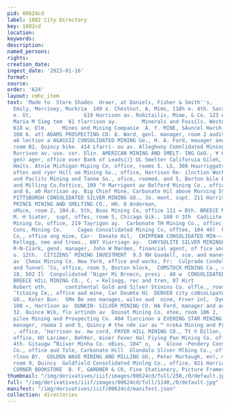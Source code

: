 ```yaml
---
pid: 00624cd
label: 1882 City Directory
key: 1882cd
location: 
keywords: 
description: 
named_persons: 
rights: 
creation_date: 
ingest_date: '2023-01-16'
format: 
source: 
order: '624'
layout: cmhc_item
text: 'Made to  Store Shades  draer, at Daniels, Fisher & Smith''s,     319     ‘Miler,
  Emily, Morriney, Muckria  149 ¢. Chestnut. A, Mims, 118% e. 4th. Sarah, Mre., 21%
  e. Gt,                 G19 Harrison av. Robitailiv, Mime, & Co. 123 w. dub, Thompood,
  Maria M Sieg tem  61 tlarrison ay.        Minerals and Fossils. Westover & Son,
  618 w. Elm.     Mines and Mining Companie  A. Y. MINE, SAuncel Harsh, mauagor, ofice,
  108 6. atl ADAMS PROSPECTING CO: 8. Ward, genl. manager, room 2 audit quincy bie,
  a6 lection a AGASSIZ CONSOLIDATED MINING Go., H. A. Ford, mauager and expt, offic’,
  room B2, Quincy bike. 414 Lfarri- ou av. Allegheny Comnlidated Mining Co,, office,
  Rurrivon av. use. cor. Elin. AMERICAN MINING AND SMELT- ING GoO., ¥ HL Ketcham,
  gen) ager, office over Bank of Leadsi)} UL Smelter Califoruia Gileh, west of city
  Hmits. Atnie Michigan Miping Co, office, rooms 5. LG, 308 Huurriggats av i New Yark,
  oftes and ryer Hill oe Mining Go., office, Harrison Re- ilnction Works, Avuntic
  und Paclitc Mining and Tanne So., ofice, roomed. and 5, Barton bile Bangor Mining
  and Milling Co.Fottice, 109 ‘® Marrigent av Belford Mining Co., office, rooms 6
  and 6, a0 Harrisan ay. Big Chief Mine, Carbonate Hil above Morving Star Mine, BIG
  PITTSBURGH CONSOLIDATED SILVER MINING GO., Jo. mont, supt. 211 Harrison ay BLACK
  PRINCE MINING AND SMELTING CO., HH. 0 Andereon,                                 vicewpreat,,
  oMice, room 2, 104.6. 5th, Boas Mining Co, office 111 = Bth. BREECE MINING CO.,
  M. H Siater,  supt, offes, room 5, Chicago bik., 108 © 3th  Cadiiite Consolidated
  Mining Co, office, 219 Tayrigon ay.  Carbonate TH Mining Co., offiec, Lead- ville
  Cons, Mining Co.     Cageo Consolidated Mining Cv, offtee, 104 40)  Catalpa, Mintz
  Co., office ang mine, Car-  Donate Hil,  CHIPPEWA CONSOLIDATED MIN-~ ING CO., CC.
  Kellogg, nee and trows., 607 Viarriagn ay.  CHRYSOLITE SILVER MININGCO., New York,
  R-N-Ciark, gend. manager, John W Marden, financial agent, of fice and mino, brad
  o. 12th.  CITIZENS’ MINING INVESTMENT  9.5 RH Gaodell, sce. and maneyer, 244 Harriaon
  av  Chmax Mining Co. New York, office and works, Fr:  Culprade Condoldated Miniug
  and Tunnel ‘Co, office, room 5, Boston block,  COMSTOCK MINING Ca., roome 17 and
  18, 502 Il  Conpulidated ‘Niger Mi Brnecn, presi . 40 w  CONSOLIDATED YANKEE AND
  BREECE HILL MINING CO., C. « Keliogg, rec and tren, 07 Hirt                  3 Co,
  Robert oth.      contihental Gold and Silver Stinins Co. olfle., room t Quiney  Crescent
  ‘titaing Ce,, office aad mine, Car Doumte Hi  DENVER city coNsoLipateD SILVER MINING
  GO., Koler Bun:  SMe Be xen manages, wiles aud  nine, Frver inl,  Dyer Mining Co.
  108 «, Harrison av  DUNKIN- SILVER MINING CO. HA Ford, manager and aupe oBice, room
  32. Quince Wik, flo artindn av  Eminat Mining Co, otee, room 106 2,                Bote
  pilee Mining and Provpecting Co. 404 Tiarcinon a EVENING STAR MINING CO.. WS. a
  manager, rooma 2 and 5, Quincy # the nde iar av ™ nreka Mining and Praspecting Co
  , office, ‘Harrison av. mw cord, FRYER HILL MINING CO., Tt © Dillon, gent. manager;
  office, HO Larimer, Beh¥er, miner Fever Hal Fiying Pan Mining Co. office, 104 0.
  4th. Gitaugw “Biiver Minha Co. oBies, 104" o,  a  Gloxe -Pendery Consolidated Mining
  Co., office aud Tole, Carbonate Hill  Glondalo Sliver Mlbing Co., office, 516 Har-
  rlnou BY.  GOLDEN WAVE MINING AND MILLING GO,, Peter Murtough, en), manager, ofice,
  room 9, Quincy  Goldfield Consolidated Minlng Co., office, 821 Harriaon av,              THE
  CORNER BOOKSTORE  B. F, GARDNER & C0, Fine Stationery, Picture Frames. '
thumbnail: "/img/derivatives/iiif/images/00624cd/full/250,/0/default.jpg"
full: "/img/derivatives/iiif/images/00624cd/full/1140,/0/default.jpg"
manifest: "/img/derivatives/iiif/00624cd/manifest.json"
collection: directories
---
```

